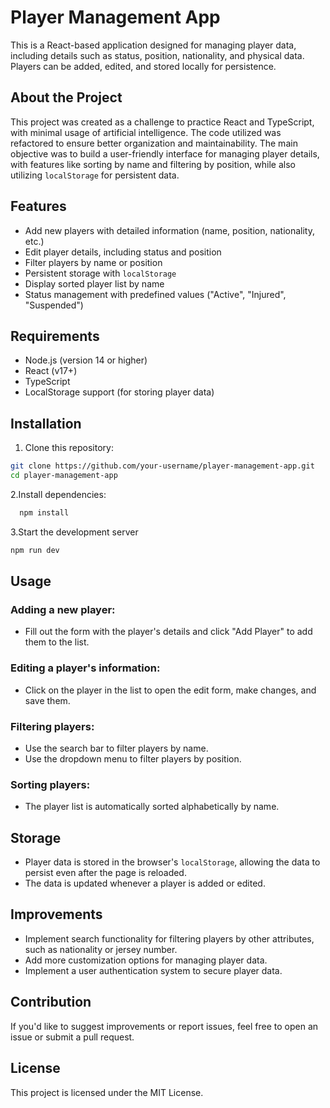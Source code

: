 # Player Management App

This is a React-based application designed for managing player data, including details such as status, position, nationality, and physical data. Players can be added, edited, and stored locally for persistence.

## About the Project

This project was created as a challenge to practice React and TypeScript, with minimal usage of artificial intelligence. The code utilized was refactored to ensure better organization and maintainability. The main objective was to build a user-friendly interface for managing player details, with features like sorting by name and filtering by position, while also utilizing `localStorage` for persistent data.


## Features

- Add new players with detailed information (name, position, nationality, etc.)
- Edit player details, including status and position
- Filter players by name or position
- Persistent storage with `localStorage`
- Display sorted player list by name
- Status management with predefined values ("Active", "Injured", "Suspended")

## Requirements

- Node.js (version 14 or higher)
- React (v17+)
- TypeScript
- LocalStorage support (for storing player data)

## Installation

1. Clone this repository:
 ```sh
 git clone https://github.com/your-username/player-management-app.git
 cd player-management-app
 ```
2.Install dependencies:
  ```sh
    npm install
  ```
3.Start the development server
   ```sh
   npm run dev
   ```

## Usage

### Adding a new player:
- Fill out the form with the player's details and click "Add Player" to add them to the list.

### Editing a player's information:
- Click on the player in the list to open the edit form, make changes, and save them.

### Filtering players:
- Use the search bar to filter players by name.
- Use the dropdown menu to filter players by position.

### Sorting players:
- The player list is automatically sorted alphabetically by name.

## Storage

- Player data is stored in the browser's `localStorage`, allowing the data to persist even after the page is reloaded.
- The data is updated whenever a player is added or edited.

## Improvements

- Implement search functionality for filtering players by other attributes, such as nationality or jersey number.
- Add more customization options for managing player data.
- Implement a user authentication system to secure player data.

## Contribution

If you'd like to suggest improvements or report issues, feel free to open an issue or submit a pull request.

## License

This project is licensed under the MIT License.

